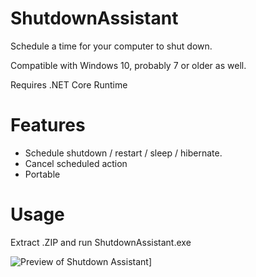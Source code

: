 # ShutdownAssistant

Schedule a time for your computer to shut down.

Compatible with Windows 10, probably 7 or older as well.

Requires .NET Core Runtime

# Features
* Schedule shutdown / restart / sleep / hibernate.
* Cancel scheduled action
* Portable

# Usage
Extract .ZIP and run ShutdownAssistant.exe

![Preview of Shutdown Assistant](https://i.postimg.cc/Vst6P1yJ/Annotation-2020-03-08-115349.png)]
